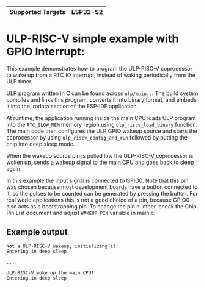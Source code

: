 | Supported Targets | ESP32-S2 |
| ----------------- | -------- |

# ULP-RISC-V simple example with GPIO Interrupt:

This example demonstrates how to program the ULP-RISC-V coprocessor to wake up from a RTC IO interrupt, instead of waking periodically from the ULP timer.

ULP program written in C can be found across `ulp/main.c`. The build system compiles and links this program, converts it into binary format, and embeds it into the .rodata section of the ESP-IDF application.

At runtime, the application running inside the main CPU loads ULP program into the `RTC_SLOW_MEM` memory region using `ulp_riscv_load_binary` function. The main code then configures the ULP GPIO wakeup source and starts the coprocessor by using `ulp_riscv_config_and_run` followed by putting the chip into deep sleep mode.

When the wakeup source pin is pulled low the ULP-RISC-V coprocessor is woken up, sends a wakeup signal to the main CPU and goes back to sleep again.

In this example the input signal is connected to GPIO0. Note that this pin was chosen because most development boards have a button connected to it, so the pulses to be counted can be generated by pressing the button. For real world applications this is not a good choice of a pin, because GPIO0 also acts as a bootstrapping pin. To change the pin number, check the Chip Pin List document and adjust `WAKEUP_PIN` variable in main.c.


## Example output

```
Not a ULP-RISC-V wakeup, initializing it!
Entering in deep sleep

...

ULP-RISC-V woke up the main CPU!
Entering in deep sleep
```

